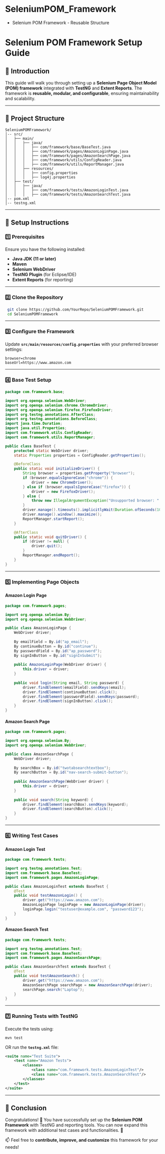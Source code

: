 # SeleniumPOM_Framework
- Selenium POM Framework - Reusable Structure

# Selenium POM Framework Setup Guide

## 📌 Introduction
This guide will walk you through setting up a **Selenium Page Object Model (POM) framework** integrated with **TestNG** and **Extent Reports**. The framework is **reusable, modular, and configurable**, ensuring maintainability and scalability.

---

## 📂 Project Structure
```
SeleniumPOMFramework/
│-- src/
│   ├── main/
│   │   ├── java/
│   │   │   ├── com/framework/base/BaseTest.java
│   │   │   ├── com/framework/pages/AmazonLoginPage.java
│   │   │   ├── com/framework/pages/AmazonSearchPage.java
│   │   │   ├── com/framework/utils/ConfigReader.java
│   │   │   ├── com/framework/utils/ReportManager.java
│   │   ├── resources/
│   │   │   ├── config.properties
│   │   │   ├── log4j.properties
│   ├── test/
│   │   ├── java/
│   │   │   ├── com/framework/tests/AmazonLoginTest.java
│   │   │   ├── com/framework/tests/AmazonSearchTest.java
│-- pom.xml
│-- testng.xml
```

---

## 🚀 Setup Instructions
### 1️⃣ Prerequisites
Ensure you have the following installed:
- **Java JDK (11 or later)**
- **Maven**
- **Selenium WebDriver**
- **TestNG Plugin** (for Eclipse/IDE)
- **Extent Reports** (for reporting)

---

### 2️⃣ Clone the Repository
```sh
 git clone https://github.com/YourRepo/SeleniumPOMFramework.git
 cd SeleniumPOMFramework
```

---

### 3️⃣ Configure the Framework
Update **`src/main/resources/config.properties`** with your preferred browser settings:
```
browser=chrome
baseUrl=https://www.amazon.com
```

---

### 4️⃣ Base Test Setup
```java
package com.framework.base;

import org.openqa.selenium.WebDriver;
import org.openqa.selenium.chrome.ChromeDriver;
import org.openqa.selenium.firefox.FirefoxDriver;
import org.testng.annotations.AfterClass;
import org.testng.annotations.BeforeClass;
import java.time.Duration;
import java.util.Properties;
import com.framework.utils.ConfigReader;
import com.framework.utils.ReportManager;

public class BaseTest {
    protected static WebDriver driver;
    static Properties properties = ConfigReader.getProperties();

    @BeforeClass
    public static void initializeDriver() {
        String browser = properties.getProperty("browser");
        if (browser.equalsIgnoreCase("chrome")) {
            driver = new ChromeDriver();
        } else if (browser.equalsIgnoreCase("firefox")) {
            driver = new FirefoxDriver();
        } else {
            throw new IllegalArgumentException("Unsupported browser: " + browser);
        }
        driver.manage().timeouts().implicitlyWait(Duration.ofSeconds(10));
        driver.manage().window().maximize();
        ReportManager.startReport();
    }

    @AfterClass
    public static void quitDriver() {
        if (driver != null) {
            driver.quit();
        }
        ReportManager.endReport();
    }
}
```

---

### 5️⃣ Implementing Page Objects
#### **Amazon Login Page**
```java
package com.framework.pages;

import org.openqa.selenium.By;
import org.openqa.selenium.WebDriver;

public class AmazonLoginPage {
    WebDriver driver;
    
    By emailField = By.id("ap_email");
    By continueButton = By.id("continue");
    By passwordField = By.id("ap_password");
    By signInButton = By.id("signInSubmit");
    
    public AmazonLoginPage(WebDriver driver) {
        this.driver = driver;
    }
    
    public void login(String email, String password) {
        driver.findElement(emailField).sendKeys(email);
        driver.findElement(continueButton).click();
        driver.findElement(passwordField).sendKeys(password);
        driver.findElement(signInButton).click();
    }
}
```

#### **Amazon Search Page**
```java
package com.framework.pages;

import org.openqa.selenium.By;
import org.openqa.selenium.WebDriver;

public class AmazonSearchPage {
    WebDriver driver;
    
    By searchBox = By.id("twotabsearchtextbox");
    By searchButton = By.id("nav-search-submit-button");
    
    public AmazonSearchPage(WebDriver driver) {
        this.driver = driver;
    }
    
    public void search(String keyword) {
        driver.findElement(searchBox).sendKeys(keyword);
        driver.findElement(searchButton).click();
    }
}
```

---

### 6️⃣ Writing Test Cases
#### **Amazon Login Test**
```java
package com.framework.tests;

import org.testng.annotations.Test;
import com.framework.base.BaseTest;
import com.framework.pages.AmazonLoginPage;

public class AmazonLoginTest extends BaseTest {
    @Test
    public void testAmazonLogin() {
        driver.get("https://www.amazon.com");
        AmazonLoginPage loginPage = new AmazonLoginPage(driver);
        loginPage.login("testuser@example.com", "password123");
    }
}
```

#### **Amazon Search Test**
```java
package com.framework.tests;

import org.testng.annotations.Test;
import com.framework.base.BaseTest;
import com.framework.pages.AmazonSearchPage;

public class AmazonSearchTest extends BaseTest {
    @Test
    public void testAmazonSearch() {
        driver.get("https://www.amazon.com");
        AmazonSearchPage searchPage = new AmazonSearchPage(driver);
        searchPage.search("Laptop");
    }
}
```

---

### 7️⃣ Running Tests with TestNG
Execute the tests using:
```sh
mvn test
```
OR run the **`testng.xml`** file:
```xml
<suite name="Test Suite">
    <test name="Amazon Tests">
        <classes>
            <class name="com.framework.tests.AmazonLoginTest"/>
            <class name="com.framework.tests.AmazonSearchTest"/>
        </classes>
    </test>
</suite>
```

---

## 🎯 Conclusion
Congratulations! 🎉 You have successfully set up the **Selenium POM Framework** with TestNG and reporting tools. You can now expand this framework with additional test cases and functionalities. 🚀

📫 Feel free to **contribute, improve, and customize** this framework for your needs!

